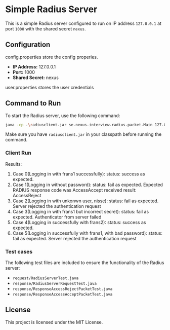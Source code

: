 # Simple Radius Server

This is a simple Radius server configured to run on IP address `127.0.0.1` at port `1000` with the shared secret `nexus`.

## Configuration

config.properties store the config properies.
- **IP Address:** 127.0.0.1
- **Port:** 1000
- **Shared Secret:** nexus

user.properties stores the user credentials
## Command to Run

To start the Radius server, use the following command:

```sh
java -cp .\radiusclient.jar se.nexus.interview.radius.packet.Main 127.0.0.1 1000 nexus
```

Make sure you have `radiusclient.jar` in your classpath before running the command.


### Client Run
Results:
1. Case 0(Logging in with frans1 successfully): status: success as expected.
2. Case 1(Logging in without password): status: fail as expected. Expected RADIUS response code was AccessAccept received result: AccessReject
3. Case 2(Logging in with unkonwn user, nisse): status: fail as expected. Server rejected the authentication request
4. Case 3(Logging in with frans1 but incorrect secret): status: fail as expected. Authenticator from server failed
5. Case 4(Logging in successfully with frans2): status: success as expected.
6. Case 5(Logging in successfully with frans1, with bad password): status: fail as expected. Server rejected the authentication request 

### Test cases

The following test files are included to ensure the functionality of the Radius server:
- `request/RadiusServerTest.java`
- `response/RadiusServerRequestTest.java`
- `response/ResponseAccessRejectPacketTest.java`
- `response/ResponseAccessAcceptPacketTest.java`

## License

This project is licensed under the MIT License.